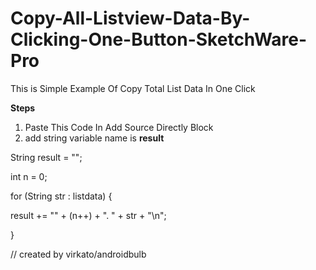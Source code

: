# Copy-All-Listview-Data-By-Clicking-One-Button-SketchWare-Pro
This is Simple Example Of Copy Total List Data In One Click 

**Steps**
1. Paste This Code In Add Source Directly Block
2. add string variable name is **result**


String result = "";

int n = 0;

for (String str : listdata) {

  result += "" + (n++) + ". " + str + "\n";

}

// created by virkato/androidbulb
